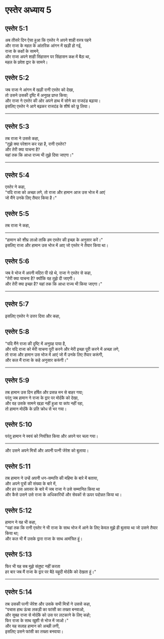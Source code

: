 # एस्तेर अध्याय 5

## एस्तेर 5:1

अब तीसरे दिन ऐसा हुआ कि एस्तेर ने अपने शाही वस्त्र पहने  
और राजा के महल के आंतरिक आंगन में खड़ी हो गई,  
राजा के कक्षों के सामने,  
और राजा अपने शाही सिंहासन पर सिंहासन कक्ष में बैठा था,  
महल के प्रवेश द्वार के सामने।

## एस्तेर 5:2

जब राजा ने आंगन में खड़ी रानी एस्तेर को देखा,  
तो उसने उसकी दृष्टि में अनुग्रह प्राप्त किया;  
और राजा ने एस्तेर की ओर अपने हाथ में सोने का राजदंड बढ़ाया।  
इसलिए एस्तेर ने आगे बढ़कर राजदंड के शीर्ष को छू लिया।

---

## एस्तेर 5:3

तब राजा ने उससे कहा,  
"तुझे क्या परेशान कर रहा है, रानी एस्तेर?  
और तेरी क्या याचना है?  
यहां तक कि आधा राज्य भी तुझे दिया जाएगा।"

---

## एस्तेर 5:4

एस्तेर ने कहा,  
"यदि राजा को अच्छा लगे, तो राजा और हामान आज उस भोज में आएं  
जो मैंने उनके लिए तैयार किया है।"

## एस्तेर 5:5

तब राजा ने कहा,

---

"हामान को शीघ्र लाओ ताकि हम एस्तेर की इच्छा के अनुसार करें।"  
इसलिए राजा और हामान उस भोज में आए जो एस्तेर ने तैयार किया था।

## एस्तेर 5:6

जब वे भोज में अपनी मदिरा पी रहे थे, राजा ने एस्तेर से कहा,  
"तेरी क्या याचना है? क्योंकि वह तुझे दी जाएगी।  
और तेरी क्या इच्छा है? यहां तक कि आधा राज्य भी किया जाएगा।"

---

## एस्तेर 5:7

इसलिए एस्तेर ने उत्तर दिया और कहा,

## एस्तेर 5:8

"यदि मैंने राजा की दृष्टि में अनुग्रह पाया है,  
और यदि राजा को मेरी याचना पूरी करने और मेरी इच्छा पूरी करने में अच्छा लगे,  
तो राजा और हामान उस भोज में आएं जो मैं उनके लिए तैयार करूंगी,  
और कल मैं राजा के कहे अनुसार करूंगी।"

---

## एस्तेर 5:9

तब हामान उस दिन हर्षित और प्रसन्न मन से बाहर गया;  
परंतु जब हामान ने राजा के द्वार पर मोर्दकै को देखा,  
और वह उसके सामने खड़ा नहीं हुआ या कांप नहीं रहा,  
तो हामान मोर्दकै के प्रति क्रोध से भर गया।

## एस्तेर 5:10

परंतु हामान ने स्वयं को नियंत्रित किया और अपने घर चला गया।

---

और उसने अपने मित्रों और अपनी पत्नी जेरेश को बुलाया।

## एस्तेर 5:11

तब हामान ने उन्हें अपनी धन-सम्पत्ति की महिमा के बारे में बताया,  
और अपने पुत्रों की संख्या के बारे में,  
और हर उस अवसर के बारे में जब राजा ने उसे सम्मानित किया था  
और कैसे उसने उसे राजा के अधिकारियों और सेवकों से ऊपर पदोन्नत किया था।

## एस्तेर 5:12

हामान ने यह भी कहा,  
"यहां तक कि रानी एस्तेर ने भी राजा के साथ भोज में आने के लिए केवल मुझे ही बुलाया था जो उसने तैयार किया था;  
और कल भी मैं उसके द्वारा राजा के साथ आमंत्रित हूं।

## एस्तेर 5:13

फिर भी यह सब मुझे संतुष्ट नहीं करता  
हर बार जब मैं राजा के द्वार पर बैठे यहूदी मोर्दकै को देखता हूं।"

---

## एस्तेर 5:14

तब उसकी पत्नी जेरेश और उसके सभी मित्रों ने उससे कहा,  
"पचास हाथ ऊंचा लकड़ी का फांसी का तख्ता बनवाओ,  
और सुबह राजा से मोर्दकै को उस पर लटकाने के लिए कहो;  
फिर राजा के साथ खुशी से भोज में जाओ।"  
और यह सलाह हामान को अच्छी लगी,  
इसलिए उसने फांसी का तख्ता बनवाया।
